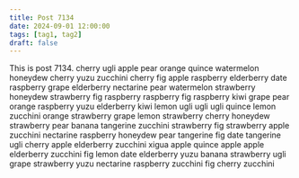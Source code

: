 ```yaml
---
title: Post 7134
date: 2024-09-01 12:00:00
tags: [tag1, tag2]
draft: false
---
```

This is post 7134.
cherry
ugli
apple
pear
orange
quince
watermelon
honeydew
cherry
yuzu
zucchini
cherry
fig
apple
raspberry
elderberry
date
raspberry
grape
elderberry
nectarine
pear
watermelon
strawberry
honeydew
strawberry
fig
raspberry
raspberry
fig
raspberry
kiwi
grape
pear
orange
raspberry
yuzu
elderberry
kiwi
lemon
ugli
ugli
ugli
quince
lemon
zucchini
orange
strawberry
grape
lemon
strawberry
cherry
honeydew
strawberry
pear
banana
tangerine
zucchini
strawberry
fig
strawberry
apple
zucchini
nectarine
raspberry
honeydew
pear
tangerine
fig
date
tangerine
ugli
cherry
apple
elderberry
zucchini
xigua
apple
quince
apple
apple
elderberry
zucchini
fig
lemon
date
elderberry
yuzu
banana
strawberry
ugli
grape
strawberry
yuzu
nectarine
raspberry
zucchini
fig
cherry
zucchini

